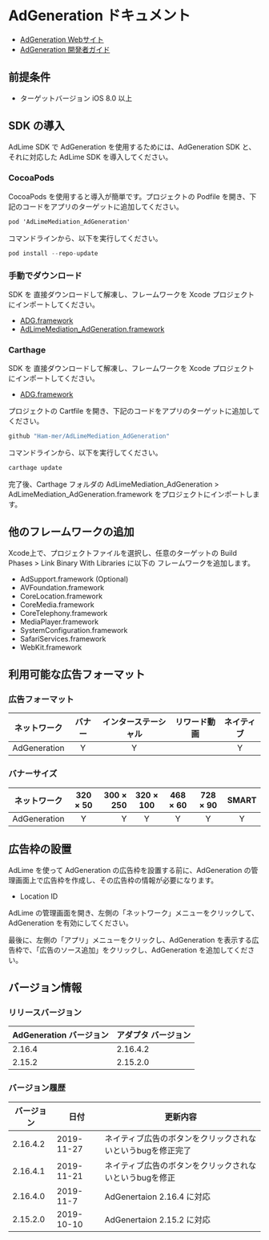 # AdGeneration ドキュメント

- [AdGeneration Webサイト](https://supership.jp/business/adgeneration/)
- [AdGeneration 開発者ガイド](https://developers.google.cn/AdGeneration/ios/quick-start)

## 前提条件
- ターゲットバージョン iOS 8.0 以上

## SDK の導入
AdLime SDK で AdGeneration を使用するためには、AdGeneration SDK と、それに対応した AdLime SDK を導入してください。

### CocoaPods

CocoaPods を使用すると導入が簡単です。プロジェクトの Podfile を開き、下記のコードをアプリのターゲットに追加してください。
```objectivec
pod 'AdLimeMediation_AdGeneration'
```

コマンドラインから、以下を実行してください。
```objectivec
pod install --repo-update
```

### 手動でダウンロード
SDK を 直接ダウンロードして解凍し、フレームワークを Xcode プロジェクトにインポートしてください。
- [ADG.framework](https://github.com/AdGeneration/ADG-iOS-SDK/releases/download/2.16.4/ADG.framework.zip)
- [AdLimeMediation_AdGeneration.framework](https://github.com/Ham-mer/AdLime-iOS-Pub/raw/master/DownloadZip/AdLimeMediation_AdGeneration/2.16.4.2.zip)

### Carthage
SDK を 直接ダウンロードして解凍し、フレームワークを Xcode プロジェクトにインポートしてください。
- [ADG.framework](https://github.com/AdGeneration/ADG-iOS-SDK/releases/download/2.16.4/ADG.framework.zip)

プロジェクトの Cartfile を開き、下記のコードをアプリのターゲットに追加してください。
```objectivec
github "Ham-mer/AdLimeMediation_AdGeneration"
```

コマンドラインから、以下を実行してください。
```objectivec
carthage update
```

完了後、Carthage フォルダの AdLimeMediation_AdGeneration > AdLimeMediation_AdGeneration.framework をプロジェクトにインポートします。

## 他のフレームワークの追加
Xcode上で、プロジェクトファイルを選択し、任意のターゲットの Build Phases > Link Binary With Libraries に以下の フレームワークを追加します。

- AdSupport.framework (Optional)
- AVFoundation.framework
- CoreLocation.framework
- CoreMedia.framework
- CoreTelephony.framework
- MediaPlayer.framework
- SystemConfiguration.framework
- SafariServices.framework
- WebKit.framework 


## 利用可能な広告フォーマット

### 広告フォーマット
|ネットワーク|バナー|インターステーシャル|リワード動画|ネイティブ|
|:------------:|:----:|:----------:|:-------:|:----:|
|AdGeneration  |Y     | Y          |         |Y     |

### バナーサイズ
|ネットワーク  |320 × 50  |300 × 250   |320 × 100  |468 × 60  |728 × 90  |SMART    |
|:-------:|:------:| --------:|:-------:|:------:|:------:|:-------:|
|AdGeneration    |Y       |Y         |Y        |Y       |Y       |Y        |

## 広告枠の設置

AdLime を使って AdGeneration の広告枠を設置する前に、AdGeneration の管理画面上で広告枠を作成し、その広告枠の情報が必要になります。
- Location ID

AdLime の管理画面を開き、左側の「ネットワーク」メニューをクリックして、AdGeneration を有効にしてください。

最後に、左側の「アプリ」メニューをクリックし、AdGeneration を表示する広告枠で、「広告のソース追加」をクリックし、AdGeneration を追加してください。

## バージョン情報

### リリースバージョン
| AdGeneration バージョン    | アダプタ バージョン |
|:-----------------|:----------------|
|2.16.4            |2.16.4.2         |
|2.15.2            |2.15.2.0         |

### バージョン履歴
| バージョン        | 日付       | 更新内容                       |
|-----------------|------------|------------------------------|
| 2.16.4.2        | 2019-11-27 | ネイティブ広告のボタンをクリックされないというbugを修正完了 |
| 2.16.4.1        | 2019-11-21 | ネイティブ広告のボタンをクリックされないというbugを修正 |
| 2.16.4.0        | 2019-11-7  | AdGenertaion 2.16.4 に対応 |
| 2.15.2.0        | 2019-10-10 | AdGenertaion 2.15.2 に対応 |